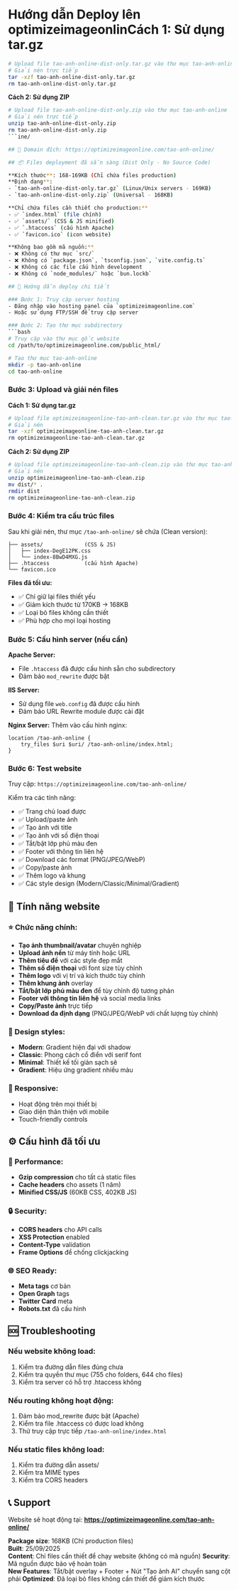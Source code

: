 # Hướng dẫn Deploy lên optimizeimageonlin**Cách 1: Sử dụng tar.gz**
```bash
# Upload file tao-anh-online-dist-only.tar.gz vào thư mục tao-anh-online
# Giải nén trực tiếp
tar -xzf tao-anh-online-dist-only.tar.gz
rm tao-anh-online-dist-only.tar.gz
```

**Cách 2: Sử dụng ZIP**
```bash
# Upload file tao-anh-online-dist-only.zip vào thư mục tao-anh-online  
# Giải nén trực tiếp
unzip tao-anh-online-dist-only.zip
rm tao-anh-online-dist-only.zip
```ine/

## 🎯 Domain đích: https://optimizeimageonline.com/tao-anh-online/

## 📦 Files deployment đã sẵn sàng (Dist Only - No Source Code)

**Kích thước**: 168-169KB (Chỉ chứa files production)  
**Định dạng**: 
- `tao-anh-online-dist-only.tar.gz` (Linux/Unix servers - 169KB)
- `tao-anh-online-dist-only.zip` (Universal - 168KB)

**Chỉ chứa files cần thiết cho production:**
- ✅ `index.html` (file chính)
- ✅ `assets/` (CSS & JS minified)
- ✅ `.htaccess` (cấu hình Apache)
- ✅ `favicon.ico` (icon website)

**Không bao gồm mã nguồn:**
- ❌ Không có thư mục `src/`
- ❌ Không có `package.json`, `tsconfig.json`, `vite.config.ts`
- ❌ Không có các file cấu hình development
- ❌ Không có `node_modules/` hoặc `bun.lockb`

## 🚀 Hướng dẫn deploy chi tiết

### Bước 1: Truy cập server hosting
- Đăng nhập vào hosting panel của `optimizeimageonline.com`
- Hoặc sử dụng FTP/SSH để truy cập server

### Bước 2: Tạo thư mục subdirectory
```bash
# Truy cập vào thư mục gốc website
cd /path/to/optimizeimageonline.com/public_html/

# Tạo thư mục tao-anh-online
mkdir -p tao-anh-online
cd tao-anh-online
```

### Bước 3: Upload và giải nén files

**Cách 1: Sử dụng tar.gz**
```bash
# Upload file optimizeimageonline-tao-anh-clean.tar.gz vào thư mục tao-anh-online
# Giải nén
tar -xzf optimizeimageonline-tao-anh-clean.tar.gz
rm optimizeimageonline-tao-anh-clean.tar.gz
```

**Cách 2: Sử dụng ZIP**
```bash
# Upload file optimizeimageonline-tao-anh-clean.zip vào thư mục tao-anh-online  
# Giải nén
unzip optimizeimageonline-tao-anh-clean.zip
mv dist/* .
rmdir dist
rm optimizeimageonline-tao-anh-clean.zip
```

### Bước 4: Kiểm tra cấu trúc files
Sau khi giải nén, thư mục `/tao-anh-online/` sẽ chứa (Clean version):
```
├── assets/             (CSS & JS)
│   ├── index-DegE12PK.css
│   └── index-8BwD4MXG.js
├── .htaccess           (cấu hình Apache)
└── favicon.ico
```

**Files đã tối ưu:**
- ✅ Chỉ giữ lại files thiết yếu
- ✅ Giảm kích thước từ 170KB → 168KB  
- ✅ Loại bỏ files không cần thiết
- ✅ Phù hợp cho mọi loại hosting

### Bước 5: Cấu hình server (nếu cần)

**Apache Server:**
- File `.htaccess` đã được cấu hình sẵn cho subdirectory
- Đảm bảo `mod_rewrite` được bật

**IIS Server:**
- Sử dụng file `web.config` đã được cấu hình
- Đảm bảo URL Rewrite module được cài đặt

**Nginx Server:**
Thêm vào cấu hình nginx:
```nginx
location /tao-anh-online {
    try_files $uri $uri/ /tao-anh-online/index.html;
}
```

### Bước 6: Test website
Truy cập: `https://optimizeimageonline.com/tao-anh-online/`

Kiểm tra các tính năng:
- ✅ Trang chủ load được
- ✅ Upload/paste ảnh 
- ✅ Tạo ảnh với title
- ✅ Tạo ảnh với số điện thoại
- ✅ Tắt/bật lớp phủ màu đen
- ✅ Footer với thông tin liên hệ
- ✅ Download các format (PNG/JPEG/WebP)
- ✅ Copy/paste ảnh
- ✅ Thêm logo và khung
- ✅ Các style design (Modern/Classic/Minimal/Gradient)

## 🔧 Tính năng website

### ⭐ Chức năng chính:
- **Tạo ảnh thumbnail/avatar** chuyên nghiệp
- **Upload ảnh nền** từ máy tính hoặc URL
- **Thêm tiêu đề** với các style đẹp mắt
- **Thêm số điện thoại** với font size tùy chỉnh
- **Thêm logo** với vị trí và kích thước tùy chỉnh
- **Thêm khung ảnh** overlay
- **Tắt/bật lớp phủ màu đen** để tùy chỉnh độ tương phản
- **Footer với thông tin liên hệ** và social media links
- **Copy/Paste ảnh** trực tiếp
- **Download đa định dạng** (PNG/JPEG/WebP với chất lượng tùy chỉnh)

### 🎨 Design styles:
- **Modern**: Gradient hiện đại với shadow
- **Classic**: Phong cách cổ điển với serif font
- **Minimal**: Thiết kế tối giản sạch sẽ
- **Gradient**: Hiệu ứng gradient nhiều màu

### 📱 Responsive:
- Hoạt động trên mọi thiết bị
- Giao diện thân thiện với mobile
- Touch-friendly controls

## ⚙️ Cấu hình đã tối ưu

### 🚀 Performance:
- **Gzip compression** cho tất cả static files
- **Cache headers** cho assets (1 năm)
- **Minified CSS/JS** (60KB CSS, 402KB JS)

### 🔒 Security:
- **CORS headers** cho API calls
- **XSS Protection** enabled
- **Content-Type** validation
- **Frame Options** để chống clickjacking

### 🌐 SEO Ready:
- **Meta tags** cơ bản
- **Open Graph** tags
- **Twitter Card** meta
- **Robots.txt** đã cấu hình

## 🆘 Troubleshooting

### Nếu website không load:
1. Kiểm tra đường dẫn files đúng chưa
2. Kiểm tra quyền thư mục (755 cho folders, 644 cho files)
3. Kiểm tra server có hỗ trợ .htaccess không

### Nếu routing không hoạt động:
1. Đảm bảo mod_rewrite được bật (Apache)
2. Kiểm tra file .htaccess có được load không
3. Thử truy cập trực tiếp `/tao-anh-online/index.html`

### Nếu static files không load:
1. Kiểm tra đường dẫn assets/
2. Kiểm tra MIME types
3. Kiểm tra CORS headers

## 📞 Support
Website sẽ hoạt động tại: **https://optimizeimageonline.com/tao-anh-online/**

**Package size**: 168KB (Chỉ production files)  
**Built**: 25/09/2025  
**Content**: Chỉ files cần thiết để chạy website (không có mã nguồn)
**Security**: Mã nguồn được bảo vệ hoàn toàn  
**New Features**: Tắt/bật overlay + Footer + Nút "Tạo ảnh AI" chuyển sang cột phải
**Optimized**: Đã loại bỏ files không cần thiết để giảm kích thước
